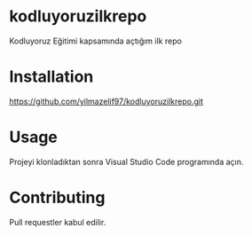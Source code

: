 # kodluyoruzilkrepo
Kodluyoruz Eğitimi kapsamında açtığım ilk repo

# Installation
https://github.com/yilmazelif97/kodluyoruzilkrepo.git

# Usage
Projeyi klonladıktan sonra Visual Studio Code programında açın. 

# Contributing
Pull requestler kabul edilir.